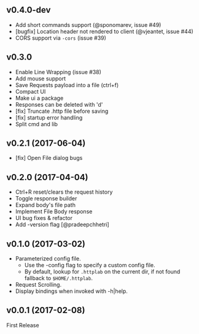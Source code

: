 ## v0.4.0-dev
* Add short commands support (@sponomarev, issue #49)
* [bugfix] Location header not rendered to client (@vjeantet, issue #44)
* CORS support via `-cors` (issue #39)

## v0.3.0
* Enable Line Wrapping (issue #38)
* Add mouse support
* Save Requests payload into a file (ctrl+f)
* Compact UI
* Make ui a package
* Responses can be deleted with 'd'
* [fix] Truncate .http file before saving
* [fix] startup error handling
* Split cmd and lib

## v0.2.1 (2017-06-04)
* [fix] Open File dialog bugs

## v0.2.0 (2017-04-04)
* Ctrl+R reset/clears the request history
* Toggle response builder
* Expand body's file path
* Implement File Body response
* UI bug fixes & refactor
* Add -version flag [@pradeepchhetri]

## v0.1.0 (2017-03-02)
* Parameterized config file.
  * Use the -config flag to specify a custom config file.
  * By default, lookup for `.httplab` on the current dir, if not found fallback to `$HOME/.httplab`.
* Request Scrolling.
* Display bindings when invoked with -h|help.

## v0.0.1 (2017-02-08)
First Release
